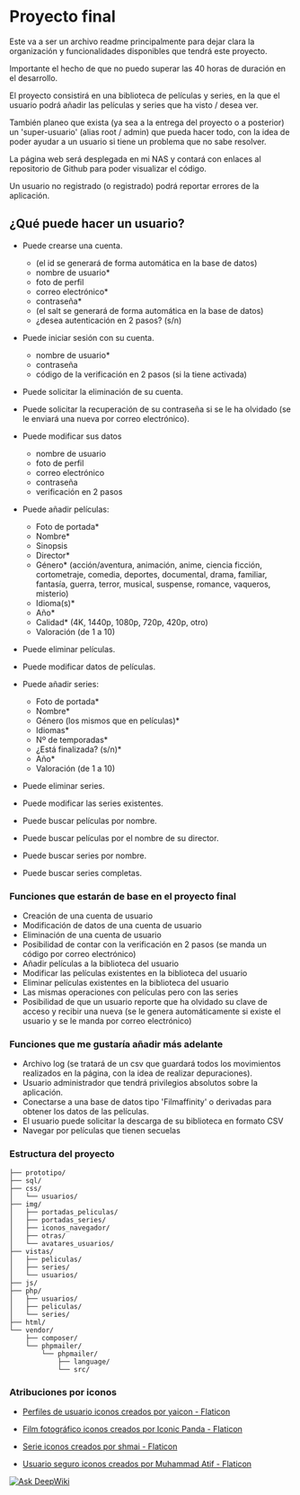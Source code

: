 # Proyecto final 
Este va a ser un archivo readme principalmente para dejar clara la organización y funcionalidades disponibles que tendrá este proyecto.

Importante el hecho de que no puedo superar las 40 horas de duración en el desarrollo.

El proyecto consistirá en una biblioteca de películas y series, en la que el usuario podrá añadir las películas y series que ha visto / desea ver.

También planeo que exista (ya sea a la entrega del proyecto o a posterior) un 'super-usuario' (alias root / admin) que pueda hacer todo, con la idea de poder ayudar a un usuario si tiene un problema que no sabe resolver.

La página web será desplegada en mi NAS y contará con enlaces al repositorio de Github para poder visualizar el código.

Un usuario no registrado (o registrado) podrá reportar errores de la aplicación.

## ¿Qué puede hacer un usuario?
- Puede crearse una cuenta.
    - (el id se generará de forma automática en la base de datos)
    - nombre de usuario*
    - foto de perfil
    - correo electrónico*
    - contraseña*
    - (el salt se generará de forma automática en la base de datos)
    - ¿desea autenticación en 2 pasos? (s/n)

- Puede iniciar sesión con su cuenta.
    - nombre de usuario*
    - contraseña
    - código de la verificación en 2 pasos (si la tiene activada)

- Puede solicitar la eliminación de su cuenta.

- Puede solicitar la recuperación de su contraseña si se le ha olvidado (se le enviará una nueva por correo electrónico).

- Puede modificar sus datos
    - nombre de usuario
    - foto de perfil
    - correo electrónico
    - contraseña
    - verificación en 2 pasos

- Puede añadir películas:
    - Foto de portada*
    - Nombre*
    - Sinopsis
    - Director*
    - Género* (acción/aventura, animación, anime, ciencia ficción, cortometraje, comedia, deportes, documental, drama, familiar, fantasía, guerra, terror, musical, suspense, romance, vaqueros, misterio)
    - Idioma(s)*
    - Año*
    - Calidad* (4K, 1440p, 1080p, 720p, 420p, otro)
    - Valoración (de 1 a 10)

- Puede eliminar películas.
- Puede modificar datos de películas.

- Puede añadir series:
    - Foto de portada*
    - Nombre*
    - Género (los mismos que en películas)*
    - Idiomas*
    - Nº de temporadas*
    - ¿Está finalizada? (s/n)*
    - Año*
    - Valoración (de 1 a 10)

- Puede eliminar series.
- Puede modificar las series existentes.

- Puede buscar películas por nombre.
- Puede buscar películas por el nombre de su director.
- Puede buscar series por nombre.
- Puede buscar series completas.

### Funciones que estarán de base en el proyecto final
- Creación de una cuenta de usuario
- Modificación de datos de una cuenta de usuario
- Eliminación de una cuenta de usuario
- Posibilidad de contar con la verificación en 2 pasos (se manda un código por correo electrónico)
- Añadir películas a la biblioteca del usuario
- Modificar las películas existentes en la biblioteca del usuario
- Eliminar películas existentes en la biblioteca del usuario
- Las mismas operaciones con películas pero con las series
- Posibilidad de que un usuario reporte que ha olvidado su clave de acceso y recibir una nueva (se le genera automáticamente si existe el usuario y se le manda por correo electrónico)

### Funciones que me gustaría añadir más adelante
- Archivo log (se tratará de un csv que guardará todos los movimientos realizados en la página, con la idea de realizar depuraciones).
- Usuario administrador que tendrá privilegios absolutos sobre la aplicación.
- Conectarse a una base de datos tipo 'Filmaffinity' o derivadas para obtener los datos de las películas.
- El usuario puede solicitar la descarga de su biblioteca en formato CSV
- Navegar por películas que tienen secuelas

### Estructura del proyecto

```
├── prototipo/
├── sql/
├── css/
│   └── usuarios/
├── img/
│   ├── portadas_peliculas/
│   ├── portadas_series/
│   ├── iconos_navegador/
│   ├── otras/
│   └── avatares_usuarios/
├── vistas/
│   ├── peliculas/
│   ├── series/
│   └── usuarios/
├── js/
├── php/
│   ├── usuarios/
│   ├── peliculas/
│   └── series/
├── html/
└── vendor/
    ├── composer/
    └── phpmailer/
        └── phpmailer/
            ├── language/
            └── src/
```

### Atribuciones por iconos
- <a href="https://www.flaticon.es/iconos-gratis/perfiles-de-usuario" title="perfiles de usuario iconos">Perfiles de usuario iconos creados por yaicon - Flaticon</a>

- <a href="https://www.flaticon.es/iconos-gratis/film-fotografico" title="film fotográfico iconos">Film fotográfico iconos creados por Iconic Panda - Flaticon</a>

- <a href="https://www.flaticon.es/iconos-gratis/serie" title="serie iconos">Serie iconos creados por shmai - Flaticon</a>

- <a href="https://www.flaticon.es/iconos-gratis/usuario-seguro" title="usuario seguro iconos">Usuario seguro iconos creados por Muhammad Atif - Flaticon</a>

[![Ask DeepWiki](https://deepwiki.com/badge.svg)](https://deepwiki.com/alockgoy/proyecto_final_2daw)
